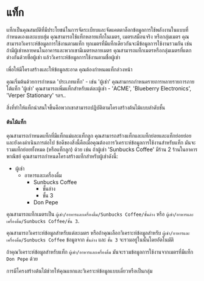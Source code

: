 # แท็ก

แท็กเป็นคุณสมบัติที่มีประโยชน์ในการจัดระเบียบและจัดแคตตาล็อกข้อมูลการใช้พลังงานในแบบที่กำหนดเองและแบบสุ่ม คุณสามารถใช้แท็กหลายแท็กในเมตร, เมตรเสมือนจริง หรือกลุ่มเมตร คุณสามารถวิเคราะห์ข้อมูลการใช้งานตามแท็ก ทุกเมตรที่มีแท็กเดียวกันจะมีข้อมูลการใช้งานรวมกัน เช่น ถ้ามีผู้เช่าหลายคนในอาคารและพวกเขามีเมตรหลายเมตร คุณสามารถแท็กเมตรหรือกลุ่มเมตรที่แตกต่างกันด้วยชื่อผู้เช่า แล้ววิเคราะห์ข้อมูลการใช้งานตามชื่อผู้เช่า

เพื่อให้มีโครงสร้างและให้ข้อมูลสะอาด คุณต้องกำหนดแท็กล่วงหน้า

คุณเริ่มต้นด้วยการกำหนด 'ประเภทแท็ก' - เช่น 'ผู้เช่า' คุณสามารถกำหนดรายการหลายรายการภายใต้แท็ก 'ผู้เช่า' คุณสามารถเพิ่มแท็กสำหรับแต่ละผู้เช่า - 'ACME', 'Blueberry Electronics', 'Verper Stationary' ฯลฯ..

สิ่งที่ทำให้แท็กน่าสนใจขึ้นคือพวกเขาสามารถปฏิบัติตามโครงสร้างต้นไม้แบบลำดับชั้น

#### ต้นไม้แท็ก

คุณสามารถกำหนดแท็กที่มีแท็กแม่และแท็กลูก คุณสามารถสร้างแท็กและแท็กย่อยและแท็กย่อยย่อยและยังคงดำเนินการต่อไป ข้อดีของสิ่งนี้คือเมื่อคุณต้องการวิเคราะห์ข้อมูลการใช้งานสำหรับแท็ก มันจะรวมแท็กย่อยทั้งหมด (หรือแท็กลูก) ด้วย เช่น ถ้าผู้เช่า 'Sunbucks Coffee' มีร้าน 2 ร้านในอาคารพาณิชย์ คุณสามารถกำหนดโครงสร้างแท็กสำหรับผู้เช่าดังนี้:

* ผู้เช่า
  * อาหารและเครื่องดื่ม
    * Sunbucks Coffee
      * ชั้นล่าง
      * ชั้น 3
    * Don Pepe

คุณสามารถแท็กเมตรเป็น `ผู้เช่า/อาหารและเครื่องดื่ม/Sunbucks Coffee/ชั้นล่าง` หรือ `ผู้เช่า/อาหารและเครื่องดื่ม/Sunbucks Coffee/ชั้น 3`.

คุณสามารถวิเคราะห์ข้อมูลสำหรับแต่ละเมตร หรือถ้าคุณเลือกวิเคราะห์ข้อมูลสำหรับ `ผู้เช่า/อาหารและเครื่องดื่ม/Sunbucks Coffee` ข้อมูลจาก `ชั้นล่าง` และ `ชั้น 3` จะรวมอยู่ในนั้นโดยอัตโนมัติ

ถ้าคุณวิเคราะห์ข้อมูลสำหรับแท็ก `ผู้เช่า/อาหารและเครื่องดื่ม` มันจะรวมข้อมูลการใช้งานจากเมตรที่มีแท็ก `Don Pepe` ด้วย

การมีโครงสร้างต้นไม้ช่วยให้คุณแยกและวิเคราะห์ข้อมูลแบบเดี่ยวหรือเป็นกลุ่ม